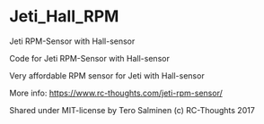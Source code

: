 # Jeti_Hall_RPM
Jeti RPM-Sensor with Hall-sensor

Code for Jeti RPM-Sensor with Hall-sensor

Very affordable RPM sensor for Jeti with Hall-sensor

More info: https://www.rc-thoughts.com/jeti-rpm-sensor/

Shared under MIT-license by Tero Salminen (c) RC-Thoughts 2017